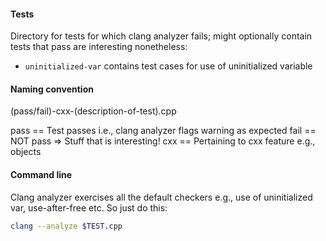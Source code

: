 #### Tests

Directory for tests for which clang analyzer fails; might optionally contain tests that pass are interesting nonetheless:

- `uninitialized-var` contains test cases for use of uninitialized variable

#### Naming convention

(pass/fail)-cxx-(description-of-test).cpp

pass == Test passes i.e., clang analyzer flags warning as expected
fail == NOT pass => Stuff that is interesting!
cxx == Pertaining to cxx feature e.g., objects

#### Command line

Clang analyzer exercises all the default checkers e.g., use of uninitialized var, use-after-free etc. So just do this:

```bash
clang --analyze $TEST.cpp
```

